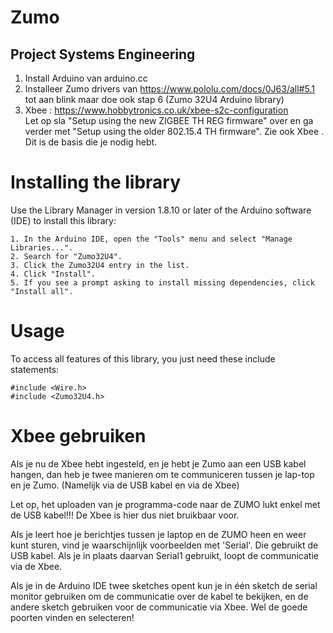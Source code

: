 # Zumo
 Project Systems Engineering
------------------------------
1. Install Arduino van arduino.cc
2. Installeer Zumo drivers van https://www.pololu.com/docs/0J63/all#5.1  tot aan blink maar doe ook stap 6 (Zumo 32U4 Arduino library)
3. Xbee : https://www.hobbytronics.co.uk/xbee-s2c-configuration  
Let op sla "Setup using the new ZIGBEE TH REG firmware" over en ga verder met "Setup using the older 802.15.4 TH firmware". Zie ook Xbee .
Dit is de basis die je nodig hebt.
# Installing the library 
Use the Library Manager in version 1.8.10 or later of the Arduino software (IDE) to install this library:

    1. In the Arduino IDE, open the "Tools" menu and select "Manage Libraries...".
    2. Search for "Zumo32U4".
    3. Click the Zumo32U4 entry in the list.
    4. Click "Install".
    5. If you see a prompt asking to install missing dependencies, click "Install all".
    
    
# Usage

To access all features of this library, you just need these include statements:
```
#include <Wire.h>
#include <Zumo32U4.h>
```
# Xbee gebruiken
Als je nu de Xbee hebt ingesteld, en je hebt je Zumo aan een USB kabel hangen, dan heb je twee manieren om te communiceren tussen je lap-top en je Zumo. (Namelijk via de USB kabel en via de Xbee)

Let op, het uploaden van je programma-code naar de ZUMO lukt enkel met de USB kabel!!! De Xbee is hier dus niet bruikbaar voor.

Als je leert hoe je berichtjes tussen je laptop en de ZUMO heen en weer kunt sturen, vind je waarschijnlijk voorbeelden met 'Serial'. Die gebruikt de USB kabel. Als je in plaats daarvan Serial1 gebruikt, loopt de communicatie via de Xbee. 

Als je in de Arduino IDE twee sketches opent kun je in één sketch de  serial monitor gebruiken om de communicatie over de kabel te bekijken, en de andere sketch gebruiken voor de communicatie via Xbee. Wel de goede poorten vinden en selecteren!
